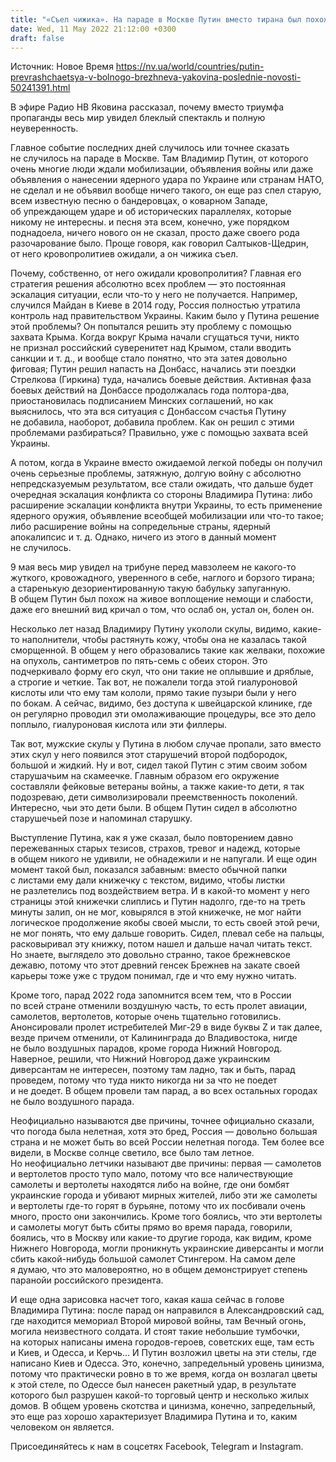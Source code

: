 ```yaml
---
title: "«Съел чижика». На параде в Москве Путин вместо тирана был похож на блеклую версию Брежнева — Яковина"
date: Wed, 11 May 2022 21:12:00 +0300
draft: false
---
```

Источник: Новое Время https://nv.ua/world/countries/putin-prevrashchaetsya-v-bolnogo-brezhneva-yakovina-poslednie-novosti-50241391.html


 В эфире Радио НВ Яковина рассказал, почему вместо триумфа пропаганды весь мир увидел блеклый спектакль и полную неуверенность.

Главное событие последних дней случилось или точнее сказать не случилось на параде в Москве. Там Владимир Путин, от которого очень многие люди ждали мобилизации, объявления войны или даже объявления о нанесении ядерного удара по Украине или странам НАТО, не сделал и не объявил вообще ничего такого, он еще раз спел старую, всем известную песню о бандеровцах, о коварном Западе, об упреждающем ударе и об исторических параллелях, которые никому не интересны. и песня эта всем, конечно, уже порядком поднадоела, ничего нового он не сказал, просто даже своего рода разочарование было. Проще говоря, как говорил Салтыков-Щедрин, от него кровопролитиев ожидали, а он чижика съел.

Почему, собственно, от него ожидали кровопролития? Главная его стратегия решения абсолютно всех проблем — это постоянная эскалация ситуации, если что-то у него не получается. Например, случился Майдан в Киеве в 2014 году, Россия полностью утратила контроль над правительством Украины. Каким было у Путина решение этой проблемы? Он попытался решить эту проблему с помощью захвата Крыма. Когда вокруг Крыма начали сгущаться тучи, никто не признал российский суверенитет над Крымом, стали вводить санкции и т. д., и вообще стало понятно, что эта затея довольно фиговая; Путин решил напасть на Донбасс, начались эти поездки Стрелкова (Гиркина) туда, начались боевые действия. Активная фаза боевых действий на Донбассе продолжалась года полтора-два, приостановилась подписанием Минских соглашений, но как выяснилось, что эта вся ситуация с Донбассом счастья Путину не добавила, наоборот, добавила проблем. Как он решил с этими проблемами разбираться? Правильно, уже с помощью захвата всей Украины.

А потом, когда в Украине вместо ожидаемой легкой победы он получил очень серьезные проблемы, затяжную, долгую войну с абсолютно непредсказуемым результатом, все стали ожидать, что дальше будет очередная эскалация конфликта со стороны Владимира Путина: либо расширение эскалации конфликта внутри Украины, то есть применение ядерного оружия, объявление всеобщей мобилизации или что-то такое; либо расширение войны на сопредельные страны, ядерный апокалипсис и т. д. Однако, ничего из этого в данный момент не случилось.

9 мая весь мир увидел на трибуне перед мавзолеем не какого-то жуткого, кровожадного, уверенного в себе, наглого и борзого тирана; а старенькую дезориентированную такую бабульку запуганную. В общем Путин был похож на живое воплощение немощи и слабости, даже его внешний вид кричал о том, что ослаб он, устал он, болен он.

Несколько лет назад Владимиру Путину укололи скулы, видимо, какие-то наполнители, чтобы растянуть кожу, чтобы она не казалась такой сморщенной. В общем у него образовались такие как желваки, похожие на опухоль, сантиметров по пять-семь с обеих сторон. Это подчеркивало форму его скул, что они такие не оплывшие и дряблые, а строгие и четкие. Так вот, не пожалели тогда этой гиалуроновой кислоты или что ему там кололи, прямо такие пузыри были у него по бокам. А сейчас, видимо, без доступа к швейцарской клинике, где он регулярно проводил эти омолаживающие процедуры, все это дело поплыло, гиалуроновая кислота или эти филлеры.

Так вот, мужские скулы у Путина в любом случае пропали, зато вместо этих скул у него появился этот старушечий второй подбородок, большой и жидкий. Ну и вот, сидел такой Путин с этим своим зобом старушачьим на скамеечке. Главным образом его окружение составляли фейковые ветераны войны, а также какие-то дети, я так подозреваю, дети символизировали преемственность поколений. Интересно, чьи это дети были. В общем Путин сидел в абсолютно старушечьей позе и напоминал старушку.

Выступление Путина, как я уже сказал, было повторением давно пережеванных старых тезисов, страхов, тревог и надежд, которые в общем никого не удивили, не обнадежили и не напугали. И еще один момент такой был, показался забавным: вместо обычной папки с листами ему дали книжечку с текстом, видимо, чтобы листки не разлетелись под воздействием ветра. И в какой-то момент у него страницы этой книжечки слиплись и Путин надолго, где-то на треть минуты залип, он не мог, ковырялся в этой книжечке, не мог найти логическое продолжение якобы своей мысли, то есть своей этой речи, не мог понять, что ему дальше говорить. Сидел, плевал себе на пальцы, расковыривал эту книжку, потом нашел и дальше начал читать текст. Но знаете, выглядело это довольно странно, такое брежневское дежавю, потому что этот древний генсек Брежнев на закате своей карьеры тоже уже с трудом понимал, где и что ему нужно читать.

Кроме того, парад 2022 года запомнится всем тем, что в России по всей стране отменили воздушную часть, то есть пролет авиации, самолетов, вертолетов, которые очень тщательно готовились. Анонсировали пролет истребителей Миг-29 в виде буквы Z и так далее, везде причем отменили, от Калининграда до Владивостока, нигде не было воздушных парадов, кроме города Нижний Новгород. Наверное, решили, что Нижний Новгород даже украинским диверсантам не интересен, поэтому там ладно, так и быть, парад проведем, потому что туда никто никогда ни за что не поедет и не доедет. В общем провели там парад, а во всех остальных городах не было воздушного парада.

Неофициально называются две причины, точнее официально сказали, что погода была нелетная, хотя это бред, Россия — довольно большая страна и не может быть во всей России нелетная погода. Тем более все видели, в Москве солнце светило, все было там летное. Но неофициально летчики называют две причины: первая — самолетов и вертолетов просто тупо мало, потому что все наличествующие самолеты и вертолеты находятся либо на войне, где они бомбят украинские города и убивают мирных жителей, либо эти же самолеты и вертолеты где-то горят в бурьяне, потому что их посбивали очень много, просто они закончились. Кроме того боялись, что эти вертолеты и самолеты могут быть сбиты прямо во время парада, говорили, боялись, что в Москву или какие-то другие города, как видим, кроме Нижнего Новгорода, могли проникнуть украинские диверсанты и могли сбить какой-нибудь большой самолет Стингером. На самом деле я думаю, что это маловероятно, но в общем демонстрирует степень паранойи российского президента.

И еще одна зарисовка насчет того, какая каша сейчас в голове Владимира Путина: после парад он направился в Александровский сад, где находится мемориал Второй мировой войны, там Вечный огонь, могила неизвестного солдата. И стоят такие небольшие тумбочки, на которых написаны имена городов-героев, советских еще, там есть и Киев, и Одесса, и Керчь… И Путин возложил цветы на эти стелы, где написано Киев и Одесса. Это, конечно, запредельный уровень цинизма, потому что практически ровно в то же время, когда он возлагал цветы к этой стеле, по Одессе был нанесен ракетный удар, в результате которого был разрушен какой-то торговый центр и несколько жилых домов. В общем уровень скотства и цинизма, конечно, запредельный, это еще раз хорошо характеризует Владимира Путина и то, каким человеком он является.

Присоединяйтесь к нам в соцсетях Facebook, Telegram и Instagram.
